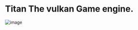 # Titan The vulkan Game engine.

![image](https://user-images.githubusercontent.com/42831999/206866224-1eec5e59-194b-4e3e-a2b6-eed97d1b62f1.png)
